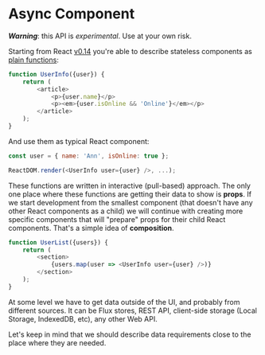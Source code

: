 # Async Component

***Warning***: this API is *experimental*. Use at your own risk.

Starting from React [v0.14](http://facebook.github.io/react/blog/2015/10/07/react-v0.14.html) you're able to describe stateless components as [plain functions](http://facebook.github.io/react/blog/2015/10/07/react-v0.14.html#stateless-functional-components):

```javascript
function UserInfo({user}) {
	return (
		<article>
			<p>{user.name}</p>
			<p><em>{user.isOnline && 'Online'}</em></p>
		</article>
	);
}
```

And use them as typical React component:

```javascript
const user = { name: 'Ann', isOnline: true };

ReactDOM.render(<UserInfo user={user} />, ...);
```

These functions are written in interactive (pull-based) approach. The only one place where these functions are getting their data to show is **props**. If we start development from the smallest component (that doesn't have any other React components as a child) we will continue with creating more specific components that will "prepare" props for their child React components. That's a simple idea of **composition**.

```javascript
function UserList({users}) {
	return (
		<section>
			{users.map(user => <UserInfo user={user} />)}
		</section>
	);
}
```

At some level we have to get data outside of the UI, and probably from different sources. It can be Flux stores, REST API, client-side storage (Local Storage, IndexedDB, etc), any other Web API.

Let's keep in mind that we should describe data requirements close to the place where they are needed.